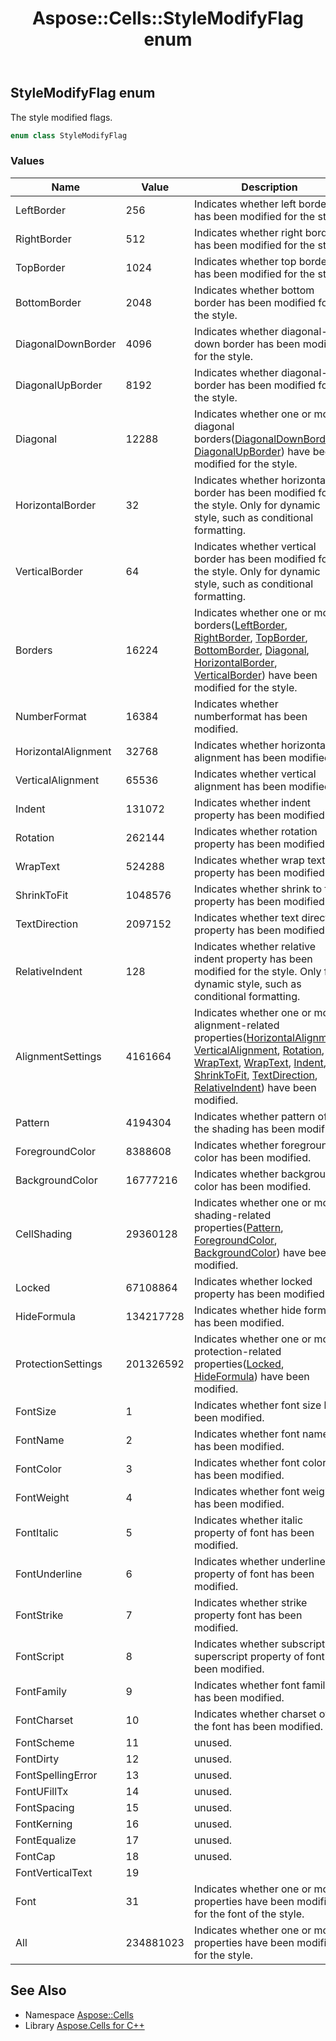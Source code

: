 ﻿---
title: Aspose::Cells::StyleModifyFlag enum
linktitle: StyleModifyFlag
second_title: Aspose.Cells for C++ API Reference
description: 'Aspose::Cells::StyleModifyFlag enum. The style modified flags in C++.'
type: docs
weight: 24800
url: /cpp/aspose.cells/stylemodifyflag/
---
## StyleModifyFlag enum


The style modified flags.

```cpp
enum class StyleModifyFlag
```

### Values

| Name | Value | Description |
| --- | --- | --- |
| LeftBorder | 256 | Indicates whether left border has been modified for the style. |
| RightBorder | 512 | Indicates whether right border has been modified for the style. |
| TopBorder | 1024 | Indicates whether top border has been modified for the style. |
| BottomBorder | 2048 | Indicates whether bottom border has been modified for the style. |
| DiagonalDownBorder | 4096 | Indicates whether diagonal-down border has been modified for the style. |
| DiagonalUpBorder | 8192 | Indicates whether diagonal-up border has been modified for the style. |
| Diagonal | 12288 | Indicates whether one or more diagonal borders([DiagonalDownBorder](./), [DiagonalUpBorder](./)) have been modified for the style. |
| HorizontalBorder | 32 | Indicates whether horizontal border has been modified for the style. Only for dynamic style, such as conditional formatting. |
| VerticalBorder | 64 | Indicates whether vertical border has been modified for the style. Only for dynamic style, such as conditional formatting. |
| Borders | 16224 | Indicates whether one or more borders([LeftBorder](../bordertype/), [RightBorder](../bordertype/), [TopBorder](../bordertype/), [BottomBorder](../bordertype/), [Diagonal](./), [HorizontalBorder](./), [VerticalBorder](./)) have been modified for the style. |
| NumberFormat | 16384 | Indicates whether numberformat has been modified. |
| HorizontalAlignment | 32768 | Indicates whether horizontal alignment has been modified. |
| VerticalAlignment | 65536 | Indicates whether vertical alignment has been modified. |
| Indent | 131072 | Indicates whether indent property has been modified. |
| Rotation | 262144 | Indicates whether rotation property has been modified. |
| WrapText | 524288 | Indicates whether wrap text property has been modified. |
| ShrinkToFit | 1048576 | Indicates whether shrink to fit property has been modified. |
| TextDirection | 2097152 | Indicates whether text direction property has been modified. |
| RelativeIndent | 128 | Indicates whether relative indent property has been modified for the style. Only for dynamic style, such as conditional formatting. |
| AlignmentSettings | 4161664 | Indicates whether one or more alignment-related properties([HorizontalAlignment](./), [VerticalAlignment](./), [Rotation](../../aspose.cells.drawing/shapelocktype/), [WrapText](./), [WrapText](./), [Indent](./), [ShrinkToFit](./), [TextDirection](./), [RelativeIndent](./)) have been modified. |
| Pattern | 4194304 | Indicates whether pattern of the shading has been modified. |
| ForegroundColor | 8388608 | Indicates whether foreground color has been modified. |
| BackgroundColor | 16777216 | Indicates whether background color has been modified. |
| CellShading | 29360128 | Indicates whether one or more shading-related properties([Pattern](../../aspose.cells.drawing/filltype/), [ForegroundColor](./), [BackgroundColor](./)) have been modified. |
| Locked | 67108864 | Indicates whether locked property has been modified. |
| HideFormula | 134217728 | Indicates whether hide formula has been modified. |
| ProtectionSettings | 201326592 | Indicates whether one or more protection-related properties([Locked](./), [HideFormula](./)) have been modified. |
| FontSize | 1 | Indicates whether font size has been modified. |
| FontName | 2 | Indicates whether font name has been modified. |
| FontColor | 3 | Indicates whether font color has been modified. |
| FontWeight | 4 | Indicates whether font weight has been modified. |
| FontItalic | 5 | Indicates whether italic property of font has been modified. |
| FontUnderline | 6 | Indicates whether underline property of font has been modified. |
| FontStrike | 7 | Indicates whether strike property font has been modified. |
| FontScript | 8 | Indicates whether subscript or superscript property of font has been modified. |
| FontFamily | 9 | Indicates whether font family has been modified. |
| FontCharset | 10 | Indicates whether charset of the font has been modified. |
| FontScheme | 11 | unused. |
| FontDirty | 12 | unused. |
| FontSpellingError | 13 | unused. |
| FontUFillTx | 14 | unused. |
| FontSpacing | 15 | unused. |
| FontKerning | 16 | unused. |
| FontEqualize | 17 | unused. |
| FontCap | 18 | unused. |
| FontVerticalText | 19 |  |
| Font | 31 | Indicates whether one or more properties have been modified for the font of the style. |
| All | 234881023 | Indicates whether one or more properties have been modified for the style. |

## See Also

* Namespace [Aspose::Cells](../)
* Library [Aspose.Cells for C++](../../)

